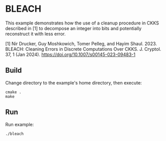 # BLEACH

This example demonstrates how the use of a cleanup procedure in CKKS described in [1] to decompose an integer into bits and potentially reconstruct it with less error.

[1] Nir Drucker, Guy Moshkowich, Tomer Pelleg, and Hayim Shaul. 2023. BLEACH: Cleaning Errors in Discrete Computations Over CKKS. J. Cryptol. 37, 1 (Jan 2024). https://doi.org/10.1007/s00145-023-09483-1

## Build

Change directory to the example's home directory, then execute:

    cmake .
    make

## Run

Run example:

    ./bleach
